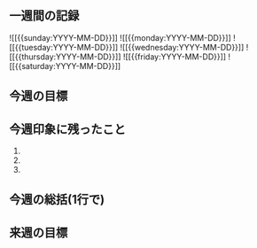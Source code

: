 ## 一週間の記録
![[{{sunday:YYYY-MM-DD}}]]
![[{{monday:YYYY-MM-DD}}]]
![[{{tuesday:YYYY-MM-DD}}]]
![[{{wednesday:YYYY-MM-DD}}]]
![[{{thursday:YYYY-MM-DD}}]]
![[{{friday:YYYY-MM-DD}}]]
![[{{saturday:YYYY-MM-DD}}]]
## 今週の目標
## 今週印象に残ったこと
1. 
2. 
3. 
## 今週の総括(1行で)

## 来週の目標
